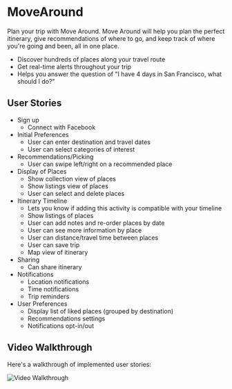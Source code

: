 # MoveAround

Plan your trip with Move Around.  Move Around will help you plan the perfect itinerary, give recommendations of where to go, and keep track of where you're going and been, all in one place.  
- Discover hundreds of places along your travel route
- Get real-time alerts throughout your trip 
- Helps you answer the question of "I have 4 days in San Francisco, what should I do?"


## User Stories

- Sign up
  - Connect with Facebook 
- Initial Preferences
  - User can enter destination and travel dates
  - User can select categories of interest 
- Recommendations/Picking
  - User can swipe left/right on a recommended place 
- Display of Places
  - Show collection view of places
  - Show listings view of places
  - User can select and delete places
- Itinerary Timeline
  - Lets you know if adding this activity is compatible with your timeline
  - Show listings of places
  - User can add notes and re-order places by date
  - User can see more information by place
  - User can distance/travel time between places
  - User can save trip
  - Map view of itinerary
- Sharing 
  - Can share itinerary 
- Notifications
  - Location notifications
  - Time notifications
  - Trip reminders
- User Preferences
  - Display list of liked places (grouped by destination)
  - Recommendations settings 
  - Notifications opt-in/out

## Video Walkthrough

Here's a walkthrough of implemented user stories:

<img src='https://i.imgur.com/SyvrmvE.gif' title='Video Walkthrough' width='' alt='Video Walkthrough' />
